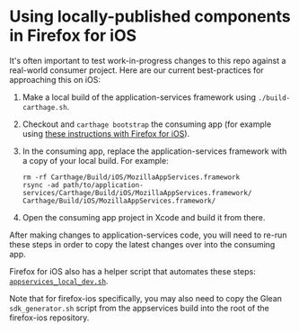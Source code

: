 # Using locally-published components in Firefox for iOS

It's often important to test work-in-progress changes to this repo against a real-world
consumer project. Here are our current best-practices for approaching this on iOS:

1. Make a local build of the application-services framework using `./build-carthage.sh`.
1. Checkout and `carthage bootstrap` the consuming app (for example using [these instructions with Firefox for
   iOS](https://github.com/mozilla-mobile/firefox-ios#building-the-code)).
1. In the consuming app, replace the application-services framework with a copy of your local build. For example:

   ```
   rm -rf Carthage/Build/iOS/MozillaAppServices.framework
   rsync -ad path/to/application-services/Carthage/Build/iOS/MozillaAppServices.framework/ Carthage/Build/iOS/MozillaAppServices.framework/
   ```
1. Open the consuming app project in Xcode and build it from there.

After making changes to application-services code, you will need to re-run these steps in order to
copy the latest changes over into the consuming app.

Firefox for iOS also has a helper script that automates these steps:
[`appservices_local_dev.sh`](https://github.com/mozilla-mobile/firefox-ios/blob/main/appservices_local_dev.sh).

Note that for firefox-ios specifically, you may also need to copy the Glean `sdk_generator.sh` script
from the appservices build into the root of the firefox-ios repository.
